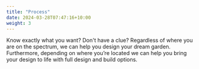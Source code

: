 ```yaml
---
title: "Process"
date: 2024-03-28T07:47:16+10:00
weight: 3
---
```


Know exactly what you want? Don't have a clue? Regardless of where you are on the spectrum, we can help you design your dream garden. Furthermore, depending on where you’re located we can help you bring your design to life with full design and build options.
